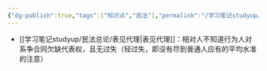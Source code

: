 ```yaml
---
{"dg-publish":true,"tags":["知识点","民法"],"permalink":"/学习笔记studyup/民法总论/表见善意/","dgPassFrontmatter":true,"created":"2024-09-16T10:15:13.903+08:00","updated":"2024-11-29T09:51:11.233+08:00"}
---
```



- [[学习笔记studyup/民法总论/表见代理\|表见代理]]：相对人不知道行为人对系争合同欠缺代表权，且无过失（轻过失，即没有尽到普通人应有的平均水准的注意）